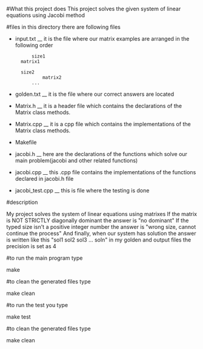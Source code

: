 #What this project does
 This project solves the given system of linear equations using Jacobi method

#files
 in this directory there are following files
* input.txt __ it is the file where our matrix examples are arranged in the following order


	        size1
		matrix1
 		
		size2
                matrix2
	        ...
	       
	       
* golden.txt __ it is the file where our correct answers are located
* Matrix.h __ it is a header file which contains the declarations of the Matrix class methods.
* Matrix.cpp __  it is a cpp file which contains the implementations of the Matrix class methods.
* Makefile
* jacobi.h __ here are the declarations of the functions which solve our main problem(jacobi and other related functions)
* jacobi.cpp __ this .cpp file contains the implementations of the functions declared in jacobi.h file
* jacobi_test.cpp __ this is file where the testing is done

#description

My project solves the system of linear equations using matrixes
If the matrix is NOT STRICTLY diagonally dominant the answer is "no dominant"
If the typed size isn't a positive integer number the answer is "wrong size, cannot continue the process"
And finally, when our system has solution the answer is written like this   "sol1 sol2 sol3 ... soln"
in my golden and output files the precision is set as 4

#to run the main program type

  make
 
#to clean the generated files type

  make clean 

#to run the test you type

  make test
 
#to clean the generated files type

  make clean
